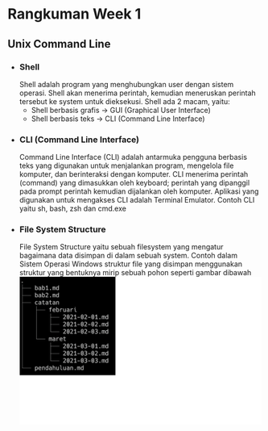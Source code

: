 # Rangkuman Week 1
## Unix Command Line
- ### Shell
    Shell adalah program yang menghubungkan user dengan sistem operasi. Shell akan menerima perintah, kemudian meneruskan perintah tersebut ke system untuk dieksekusi.
      Shell ada 2 macam, yaitu:
    * Shell berbasis grafis -> GUI (Graphical User Interface)
    * Shell berbasis teks -> CLI (Command Line Interface)
- ### CLI (Command Line Interface)
  Command Line Interface (CLI) adalah antarmuka pengguna berbasis teks yang digunakan untuk menjalankan program, mengelola file komputer, dan berinteraksi dengan komputer. CLI menerima perintah (command) yang dimasukkan oleh keyboard; perintah yang dipanggil pada prompt perintah kemudian dijalankan oleh komputer.
  Aplikasi yang digunakan untuk mengakses CLI adalah Terminal Emulator. Contoh CLI yaitu sh, bash, zsh dan cmd.exe
- ### File System Structure
  File System Structure yaitu sebuah filesystem yang mengatur bagaimana data disimpan di dalam sebuah system. Contoh dalam Sistem Operasi Windows struktur file yang disimpan menggunakan struktur yang bentuknya mirip sebuah pohon seperti gambar dibawah
  ![filesystem windows](https://github.com/Woozi05/skilvul/blob/3427b6c924dcf3351ca9bb715aed6dcd51fde4ee/week-1/gambar/filesystem%20windows.png)
